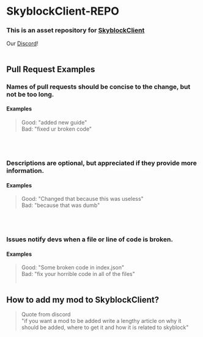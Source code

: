 # SkyblockClient-REPO
### This is an asset repository for [SkyblockClient](https://github.com/nacrt/SkyblockClient)
Our [Discord](https://discord.gg/VH6fdBYzQQ)!
<br></br>
## Pull Request Examples
### Names of pull requests should be concise to the change, but not be too long.
#### Examples
> Good: "added new guide"\
> Bad: "fixed ur broken code"

<br></br>
### Descriptions are optional, but appreciated if they provide more information. 
#### Examples
> Good: "Changed that because this was useless"\
> Bad: "because that was dumb"

<br></br>
### Issues notify devs when a file or line of code is broken.
#### Examples 
> Good: "Some broken code in index.json"\
> Bad: "fix your horrible code in all of the files"  <br></br>
## How to add my mod to SkyblockClient?
> Quote from discord\
> "if you want a mod to be added write a lengthy article on why it should be added, where to get it and how it is related to skyblock"
